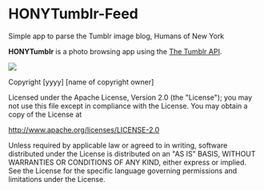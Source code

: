 # HONYTumblr-Feed
Simple app to parse the Tumblr image blog, Humans of New York

**HONYTumblr** is a photo browsing app using the [The Tumblr API](https://www.tumblr.com/docs/en/api/v2#posts).

![](Images/HONY_Tumblr_UserScreen2.gif)


Copyright [yyyy] [name of copyright owner]

Licensed under the Apache License, Version 2.0 (the "License");
you may not use this file except in compliance with the License.
You may obtain a copy of the License at

http://www.apache.org/licenses/LICENSE-2.0

Unless required by applicable law or agreed to in writing, software
distributed under the License is distributed on an "AS IS" BASIS,
WITHOUT WARRANTIES OR CONDITIONS OF ANY KIND, either express or implied.
See the License for the specific language governing permissions and
limitations under the License.
